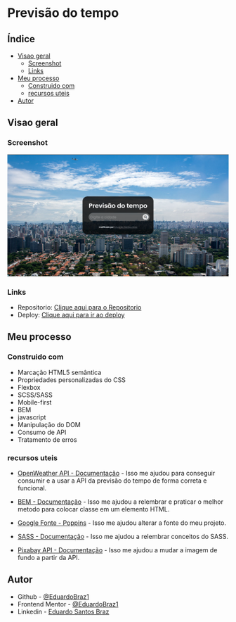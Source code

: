 # Previsão do tempo

## Índice

- [Visao geral](#visao-Geral)
  - [Screenshot](#screenshot)
  - [Links](#links)
- [Meu processo](#meu-processo)
  - [Construido com](#Construido-com)
  - [recursos uteis](#recursos-uteis)
- [Autor](#autor)

## Visao geral

### Screenshot

![](./image/print.PNG)

### Links

- Repositorio: [Clique aqui para o Repositorio](https://github.com/EduardoBraz1/previsao-do-tempo)
- Deploy: [Clique aqui para ir ao deploy](https://eduardo-previsao-do-tempo.netlify.app/)

## Meu processo

### Construido com

- Marcação HTML5 semântica
- Propriedades personalizadas do CSS
- Flexbox
- SCSS/SASS
- Mobile-first
- BEM
- javascript
- Manipulação do DOM
- Consumo de API
- Tratamento de erros

### recursos uteis

- [OpenWeather API - Documentação](https://openweathermap.org/current#one) - Isso me ajudou para conseguir consumir e a usar a API da previsão do tempo de forma correta e funcional.

- [BEM - Documentação](https://getbem.com/introduction/) - Isso me ajudou a relembrar e praticar o melhor metodo para colocar classe em um elemento HTML.

- [Google Fonte - Poppins](https://fonts.google.com/specimen/Poppins) - Isso me ajudou alterar a fonte do meu projeto.

- [SASS - Documentação](https://pixabay.com/api/docs/) - Isso me ajudou a relembrar conceitos do SASS.

- [Pixabay API - Documentação](https://pixabay.com/api/docs/) - Isso me ajudou a mudar a imagem de fundo a partir da API.

## Autor

- Github - [@EduardoBraz1](https://github.com/EduardoBraz1)
- Frontend Mentor - [@EduardoBraz1](https://www.frontendmentor.io/profile/EduardoBraz1)
- Linkedin - [Eduardo Santos Braz](https://www.linkedin.com/in/eduardo-s-8b0210161/)
